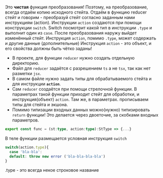 Это **чистая** функция преобразования! Поэтому, на преобразование, всегда отдаём копию исходного стейта. Отдаём в функцию reducer стейт и говорим - преобразуй стейт согласно заданным нами инструкциям (action).
Инструкции `action` создаются при помощи конструкции `switch`. 
Switch посмотрит какой тип в инструкции `.type` и выполнит один из `case`.
После преобразования наружу выйдет изменённый стейт.
Инструкция `action`, помимо `.type`, может содержать и другие данные (дополнительные)
Инструкция `action` - это объект,  и его свойства должны быть чётко заданы!

 - В проекте, для функции `reducer` нужно создать отдельную директорию. 
 - Файл для `reducer` задаётся с разрешением `ts`  а не `tsx`, так как нет разметки `jsx`.
 - В самом файле нужно задать типы для обрабатываемого стейта и для инструкции **`action`**.
 - Сам `reducer` создаётся при помощи стрелочной функции. В параметрах такой функции приходит стейт для обработки, и инструкция(объект) `action`. Там же, в параметрах. прописываем типы для стейта и экшона.
 - Помимо типизации входных данных можно(нужно) типизировать `return` функции!
   Это делается через двоеточие, за скобками входных параметров.
```ts
export const func = (st:type, action:type):StType => {...}
```

В теле функции размещается условная инструкция `switch`
```ts
switch(action.type){
  case 'bla-bla':
  default: throw new error ('bla-bla-bla-bla')
}
```
.type - это всегда некое строковое название